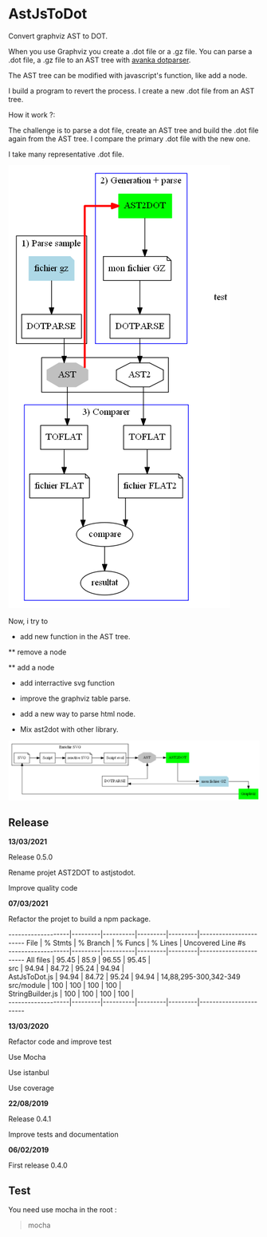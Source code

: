 # AstJsToDot
Convert graphviz AST to DOT.

When you use Graphviz you create a .dot file or a .gz file.
You can parse a .dot file, a .gz file to an AST tree with 
[avanka dotparser](https://github.com/anvaka/dotparser).

The AST tree can be modified with javascript's function, like add a node.

I build a program to revert the process.
I create a new .dot file from an AST tree.

How it work ?:

The challenge is to parse a dot file, create an AST tree and build the .dot file again from the AST tree.
I compare the primary .dot file with the new one.

I take many representative .dot file.


![Process of test](./documentation/description3.png)


Now, i try to 
* add new function in the AST tree.

** remove a node

** add a node

* add interractive svg function
* improve the graphviz table parse.

* add a new way to parse html node.

* Mix ast2dot with other library.
  
![The road](./documentation/Chaine.png)

Release
-----------------

**13/03/2021**

Release 0.5.0

Rename projet AST2DOT to astjstodot.

Improve quality code

**07/03/2021**

Refactor the projet to build a npm package.

-------------------|---------|----------|---------|---------|-----------------------
File               | % Stmts | % Branch | % Funcs | % Lines | Uncovered Line #s     
-------------------|---------|----------|---------|---------|-----------------------
All files          |   95.45 |     85.9 |   96.55 |   95.45 |                       
 src               |   94.94 |    84.72 |   95.24 |   94.94 |                       
  AstJsToDot.js    |   94.94 |    84.72 |   95.24 |   94.94 | 14,88,295-300,342-349 
 src/module        |     100 |      100 |     100 |     100 |                       
  StringBuilder.js |     100 |      100 |     100 |     100 |                       
-------------------|---------|----------|---------|---------|-----------------------

**13/03/2020**

Refactor code and improve test

Use Mocha

Use istanbul

Use coverage

**22/08/2019**

Release 0.4.1

Improve tests and documentation

**06/02/2019**

First release 0.4.0

Test
-----------------
You need use mocha
in the root :
>mocha
